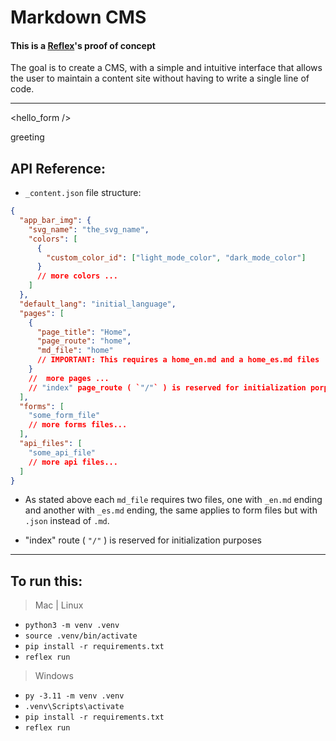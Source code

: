 # Markdown CMS

#### This is a [Reflex](https://reflex.dev/)'s proof of concept

The goal is to create a CMS, with a simple and intuitive interface that allows the user to maintain a content site without having to write a single line of code.

---

<hello_form />

<variable>greeting</variable>

## API Reference:

- `_content.json` file structure:

```json
{
  "app_bar_img": {
    "svg_name": "the_svg_name",
    "colors": [
      {
        "custom_color_id": ["light_mode_color", "dark_mode_color"]
      }
      // more colors ...
    ]
  },
  "default_lang": "initial_language",
  "pages": [
    {
      "page_title": "Home",
      "page_route": "home",
      "md_file": "home"
      // IMPORTANT: This requires a home_en.md and a home_es.md files
    }
    //  more pages ...
    // "index" page_route ( `"/"` ) is reserved for initialization porposes
  ],
  "forms": [
    "some_form_file"
    // more forms files...
  ],
  "api_files": [
    "some_api_file"
    // more api files...
  ]
}
```

- As stated above each `md_file` requires two files,
  one with `_en.md` ending and another with `_es.md` ending,
  the same applies to form files but with `.json` instead of `.md`.

- "index" route ( `"/"` ) is reserved for initialization purposes

---

## To run this:

> Mac | Linux

- `python3 -m venv .venv`
- `source .venv/bin/activate`
- `pip install -r requirements.txt`
- `reflex run`

> Windows

- `py -3.11 -m venv .venv`
- `.venv\Scripts\activate`
- `pip install -r requirements.txt`
- `reflex run`
